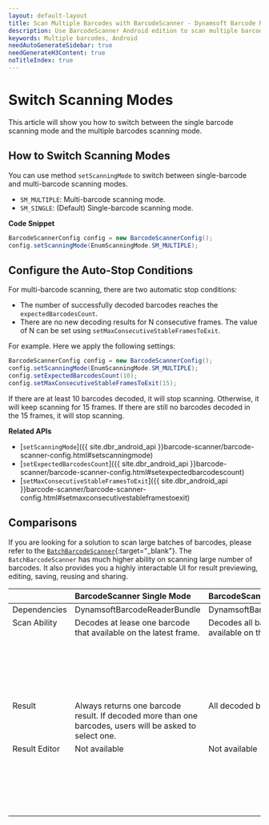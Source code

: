 ```yaml
---
layout: default-layout
title: Scan Multiple Barcodes with BarcodeScanner - Dynamsoft Barcode Reader for Android
description: Use BarcodeScanner Android edition to scan multiple barcodes
keywords: Multiple barcodes, Android
needAutoGenerateSidebar: true
needGenerateH3Content: true
noTitleIndex: true
---
```


# Switch Scanning Modes

This article will show you how to switch between the single barcode scanning mode and the multiple barcodes scanning mode.

## How to Switch Scanning Modes

You can use method `setScanningMode` to switch between single-barcode and multi-barcode scanning modes.

- `SM_MULTIPLE`: Multi-barcode scanning mode.
- `SM_SINGLE`: (Default) Single-barcode scanning mode.

**Code Snippet**

```java
BarcodeScannerConfig config = new BarcodeScannerConfig();
config.setScanningMode(EnumScanningMode.SM_MULTIPLE);
```

## Configure the Auto-Stop Conditions

For multi-barcode scanning, there are two automatic stop conditions:

- The number of successfully decoded barcodes reaches the `expectedBarcodesCount`.
- There are no new decoding results for N consecutive frames. The value of N can be set using `setMaxConsecutiveStableFramesToExit`.

For example. Here we apply the following settings:

```java
BarcodeScannerConfig config = new BarcodeScannerConfig();
config.setScanningMode(EnumScanningMode.SM_MULTIPLE);
config.setExpectedBarcodesCount(10);
config.setMaxConsecutiveStableFramesToExit(15);
```

If there are at least 10 barcodes decoded, it will stop scanning. Otherwise, it will keep scanning for 15 frames. If there are still no barcodes decoded in the 15 frames, it will stop scanning.

**Related APIs**

- [`setScanningMode`]({{ site.dbr_android_api }}barcode-scanner/barcode-scanner-config.html#setscanningmode)
- [`setExpectedBarcodesCount`]({{ site.dbr_android_api }}barcode-scanner/barcode-scanner-config.html#setexpectedbarcodescount)
- [`setMaxConsecutiveStableFramesToExit`]({{ site.dbr_android_api }}barcode-scanner/barcode-scanner-config.html#setmaxconsecutivestableframestoexit)

## Comparisons

If you are looking for a solution to scan large batches of barcodes, please refer to the [`BatchBarcodeScanner`](https://www.dynamsoft.com/use-cases/batch-barcode-scanning/){:target="_blank"}. The `BatchBarcodeScanner` has much higher ability on scanning large number of barcodes. It also provides you a highly interactable UI for result previewing, editing, saving, reusing and sharing.

<table style = "text-align:left">
    <thead>
        <tr>
            <th nowrap="nowrap"></th>
            <th nowrap="nowrap">BarcodeScanner Single Mode</th>
            <th nowrap="nowrap">BarcodeScanner Multi Mode</th>
            <th nowrap="nowrap">BatchBarcodeScanner</th>
        </tr>
    </thead>
    <tr>
        <td style="vertical-align:text-top">Dependencies</td>
        <td style="vertical-align:text-top">DynamsoftBarcodeReaderBundle</td>
        <td style="vertical-align:text-top">DynamsoftBarcodeReaderBundle</td>
        <td style="vertical-align:text-top">DynamsoftBatchBarcodeReaderBundle</td>
    </tr>
    <tr>
        <td style="vertical-align:text-top">Scan Ability</td>
        <td style="vertical-align:text-top">Decodes at lease one barcode that available on the latest frame.</td>
        <td style="vertical-align:text-top">Decodes all barcodes that available on the latest frame.</td>
        <td style="vertical-align:text-top">Decodes all barcodes that available on the latest frame. (TTL Overlap Mode)<br>or<br>Decodes all barcodes that available on the first frame. (TTS Ovarlap Mode)<br>or<br>Decodes all barcodes that ever exists while capturing. (Panorama Mode)</td>
    </tr>
    <tr>
        <td style="vertical-align:text-top">Result</td>
        <td style="vertical-align:text-top">Always returns one barcode result. If decoded more than one barcodes, users will be asked to select one.</td>
        <td style="vertical-align:text-top">All decoded barcodes</td>
        <td style="vertical-align:text-top">All decoded barcodes as well as a PanoramicImage that highlighting all these barcodes on it.</td>
    </tr>
    <tr>
        <td style="vertical-align:text-top">Result Editor</td>
        <td style="vertical-align:text-top">Not available</td>
        <td style="vertical-align:text-top">Not available</td>
        <td style="vertical-align:text-top">Supports the following operations<br>1. Extend the current result with all kinds of available image source.<br>2. Manual input new results or edit the existing results<br>3. Save as history<br>4. Export as file (.png, .csv, etc.)</td>
    </tr>
</table>
